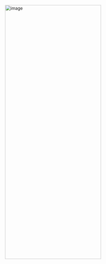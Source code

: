 <img width="317" height="836" alt="image" src="https://github.com/user-attachments/assets/c3968c57-2334-4335-86f0-636b2c424aec" />
